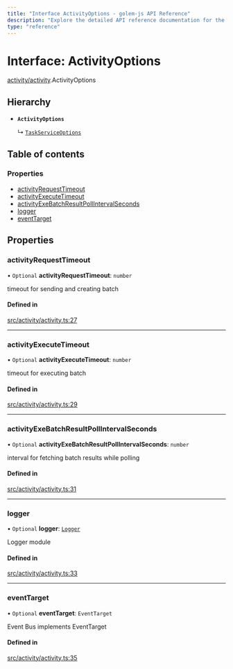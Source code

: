 ```yaml
---
title: "Interface ActivityOptions - golem-js API Reference"
description: "Explore the detailed API reference documentation for the Interface ActivityOptions within the golem-js SDK for the Golem Network."
type: "reference"
---
```

# Interface: ActivityOptions

[activity/activity](../modules/activity_activity).ActivityOptions

## Hierarchy

- **`ActivityOptions`**

  ↳ [`TaskServiceOptions`](task_service.TaskServiceOptions)

## Table of contents

### Properties

- [activityRequestTimeout](activity_activity.ActivityOptions#activityrequesttimeout)
- [activityExecuteTimeout](activity_activity.ActivityOptions#activityexecutetimeout)
- [activityExeBatchResultPollIntervalSeconds](activity_activity.ActivityOptions#activityexebatchresultpollintervalseconds)
- [logger](activity_activity.ActivityOptions#logger)
- [eventTarget](activity_activity.ActivityOptions#eventtarget)

## Properties

### activityRequestTimeout

• `Optional` **activityRequestTimeout**: `number`

timeout for sending and creating batch

#### Defined in

[src/activity/activity.ts:27](https://github.com/golemfactory/golem-js/blob/5c570c3/src/activity/activity.ts#L27)

___

### activityExecuteTimeout

• `Optional` **activityExecuteTimeout**: `number`

timeout for executing batch

#### Defined in

[src/activity/activity.ts:29](https://github.com/golemfactory/golem-js/blob/5c570c3/src/activity/activity.ts#L29)

___

### activityExeBatchResultPollIntervalSeconds

• `Optional` **activityExeBatchResultPollIntervalSeconds**: `number`

interval for fetching batch results while polling

#### Defined in

[src/activity/activity.ts:31](https://github.com/golemfactory/golem-js/blob/5c570c3/src/activity/activity.ts#L31)

___

### logger

• `Optional` **logger**: [`Logger`](utils_logger_logger.Logger)

Logger module

#### Defined in

[src/activity/activity.ts:33](https://github.com/golemfactory/golem-js/blob/5c570c3/src/activity/activity.ts#L33)

___

### eventTarget

• `Optional` **eventTarget**: `EventTarget`

Event Bus implements EventTarget

#### Defined in

[src/activity/activity.ts:35](https://github.com/golemfactory/golem-js/blob/5c570c3/src/activity/activity.ts#L35)
